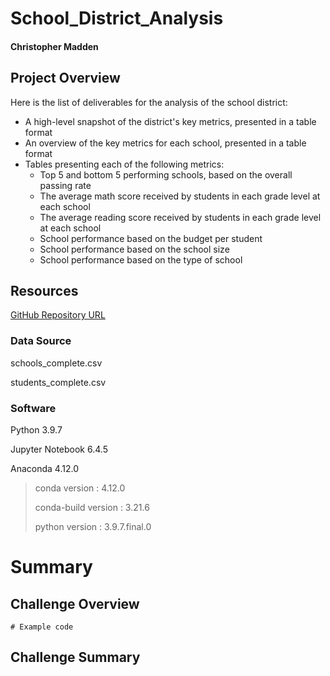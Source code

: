 # School_District_Analysis
#### Christopher Madden

## Project Overview
Here is the list of deliverables for the analysis of the school district: 

  - A high-level snapshot of the district's key metrics, presented in a table format
  - An overview of the key metrics for each school, presented in a table format
  - Tables presenting each of the following metrics:
    - Top 5 and bottom 5 performing schools, based on the overall passing rate
    - The average math score received by students in each grade level at each school
    - The average reading score received by students in each grade level at each school
    - School performance based on the budget per student
    - School performance based on the school size 
    - School performance based on the type of school

## Resources
[GitHub Repository URL](https://github.com/maddenc33/School_District_Analysis)
### Data Source
schools_complete.csv

students_complete.csv
### Software
Python 3.9.7

Jupyter Notebook 6.4.5

Anaconda 4.12.0

> conda version : 4.12.0
> 
> conda-build version : 3.21.6
> 
> python version : 3.9.7.final.0

# Summary

## Challenge Overview

```
# Example code
```

## Challenge Summary
